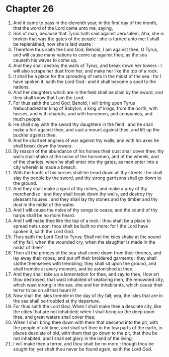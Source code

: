 # Chapter 26

1. And it came to pass in the eleventh year, in the first day of the month, that the word of the Lord came unto me, saying,
2. Son of man, because that Tyrus hath said against Jerusalem, Aha, she is broken that was the gates of the people : she is turned unto me: I shall be replenished, now she is laid waste :
3. Therefore thus saith the Lord God; Behold, I am against thee, O Tyrus, and will cause many nations to come up against thee, as the sea causeth his waves to come up.
4. And they shall destroy the walls of Tyrus, and break down her towers : I will also scrape her dust from her, and make her like the top of a rock.
5. It shall be a place for the spreading of nets in the midst of the sea : for I have spoken it, saith the Lord God : and it shall become a spoil to the nations.
6. And her daughters which are in the field shall be slain by the sword; and they shall know that I am the Lord.
7. For thus saith the Lord God; Behold, I will bring upon Tyrus Nebuchadrezzar king of Babylon, a king of kings, from the north, with horses, and with chariots, and with horsemen, and companies, and much people.
8. He shall slay with the sword thy daughters in the field : and he shall make a fort against thee, and cast a mount against thee, and lift up the buckler against thee.
9. And he shall set engines of war against thy walls, and with his axes he shall break down thy towers.
10. By reason of the abundance of his horses their dust shall cover thee: thy walls shall shake at the noise of the horsemen, and of the wheels, and of the chariots, when he shall enter into thy gates, as men enter into a city wherein is made a breach.
11. With the hoofs of his horses shall he tread down all thy streets : he shall slay thy people by the sword, and thy strong garrisons shall go down to the ground.
12. And they shall make a spoil of thy riches, and make a prey of thy merchandise : and they shall break down thy walls, and destroy thy pleasant houses : and they shall lay thy stones and thy timber and thy dust in the midst of the water.
13. And I will cause the noise of thy songs to cease; and the sound of thy harps shall be no more heard.
14. And I will make thee like the top of a rock : thou shalt be a place to spread nets upon; thou shalt be built no more: for I the Lord have spoken it, saith the Lord God.
15. Thus saith the Lord God to Tyrus; Shall not the isles shake at the sound of thy fall, when the wounded cry, when the slaughter is made in the midst of thee?
16. Then all the princes of the sea shall come down from their thrones, and lay away their robes, and put off their broidered garments : they shall clothe themselves with trembling; they shall sit upon the ground, and shall tremble at every moment, and be astonished at thee.
17. And they shall take up a lamentation for thee, and say to thee, How art thou destroyed, that wast inhabited of seafaring men, the renowned city, which wast strong in the sea, she and her inhabitants, which cause their terror to be on all that haunt it!
18. Now shall the isles tremble in the day of thy fall; yea, the isles that are in the sea shall be troubled at thy departure.
19. For thus saith the Lord God; When I shall make thee a desolate city, like the cities that are not inhabited; when I shall bring up the deep upon thee, and great waters shall cover thee;
20. When I shall bring thee down with them that descend into the pit, with the people of old time, and shall set thee in the low parts of the earth, in places desolate of old, with them that go down to the pit, that thou be not inhabited; and I shall set glory in the land of the living;
21. I will make thee a terror, and thou shalt be no more : though thou be sought for, yet shalt thou never be found again, saith the Lord God.

